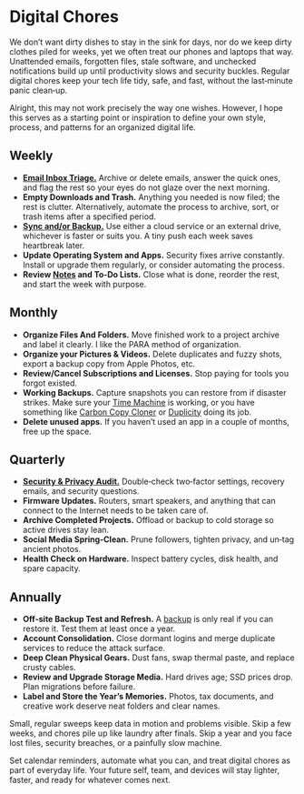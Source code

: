 # Digital Chores

We don’t want dirty dishes to stay in the sink for days, nor do we keep dirty clothes piled for weeks, yet we often treat our phones and laptops that way. Unattended emails, forgotten files, stale software, and unchecked notifications build up until productivity slows and security buckles. Regular digital chores keep your tech life tidy, safe, and fast, without the last‑minute panic clean‑up.

Alright, this may not work precisely the way one wishes. However, I hope this serves as a starting point or inspiration to define your own style, process, and patterns for an organized digital life.

## Weekly

- **[Email Inbox Triage.](/2024/email/)** Archive or delete emails, answer the quick ones, and flag the rest so your eyes do not glaze over the next morning.
- **Empty Downloads and Trash.** Anything you needed is now filed; the rest is clutter. Alternatively, automate the process to archive, sort, or trash items after a specified period.
- **[Sync and/or Backup.](/2021/backup/)** Use either a cloud service or an external drive, whichever is faster or suits you. A tiny push each week saves heartbreak later.
- **Update Operating System and Apps.** Security fixes arrive constantly. Install or upgrade them regularly, or consider automating the process.
- **Review [Notes](/2025/notes/) and To‑Do Lists.** Close what is done, reorder the rest, and start the week with purpose.

## Monthly

- **Organize Files And Folders.** Move finished work to a project archive and label it clearly. I like the PARA method of organization.
- **Organize your Pictures & Videos.** Delete duplicates and fuzzy shots, export a backup copy from Apple Photos, etc.
- **Review/Cancel Subscriptions and Licenses.** Stop paying for tools you forgot existed.
- **Working Backups.** Capture snapshots you can restore from if disaster strikes. Make sure your [Time Machine](https://en.wikipedia.org/wiki/Time_Machine_(macOS)) is working, or you have something like [Carbon Copy Cloner](https://en.wikipedia.org/wiki/Carbon_Copy_Cloner) or [Duplicity](https://en.wikipedia.org/wiki/Duplicity_(software)) doing its job.
- **Delete unused apps.** If you haven’t used an app in a couple of months, free up the space.

## Quarterly

- **[Security & Privacy Audit.](/2025/onion/)** Double‑check two‑factor settings, recovery emails, and security questions.
- **Firmware Updates.** Routers, smart speakers, and anything that can connect to the Internet needs to be taken care of.
- **Archive Completed Projects.** Offload or backup to cold storage so active drives stay lean.
- **Social Media Spring‑Clean.** Prune followers, tighten privacy, and un‑tag ancient photos.
- **Health Check on Hardware.** Inspect battery cycles, disk health, and spare capacity.

## Annually

- **Off‑site Backup Test and Refresh.** A [backup](/2021/backup/) is only real if you can restore it. Test them at least once a year.
- **Account Consolidation.** Close dormant logins and merge duplicate services to reduce the attack surface.
- **Deep Clean Physical Gears.** Dust fans, swap thermal paste, and replace crusty cables.
- **Review and Upgrade Storage Media.** Hard drives age; SSD prices drop. Plan migrations before failure.
- **Label and Store the Year’s Memories.** Photos, tax documents, and creative work deserve neat folders and clear names.

Small, regular sweeps keep data in motion and problems visible. Skip a few weeks, and chores pile up like laundry after finals. Skip a year and you face lost files, security breaches, or a painfully slow machine.

Set calendar reminders, automate what you can, and treat digital chores as part of everyday life. Your future self, team, and devices will stay lighter, faster, and ready for whatever comes next.